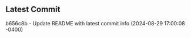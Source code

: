 
## Latest Commit
b656c8b - Update README with latest commit info (2024-08-29 17:00:08 -0400) <Yunxi-Zhou>
